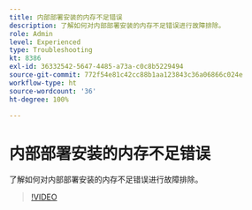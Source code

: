 ```yaml
---
title: 内部部署安装的内存不足错误
description: 了解如何对内部部署安装的内存不足错误进行故障排除。
role: Admin
level: Experienced
type: Troubleshooting
kt: 8386
exl-id: 36332542-5647-4485-a73a-c0c8b5229494
source-git-commit: 772f54e81c42cc88b1aa123843c36a06866c024e
workflow-type: ht
source-wordcount: '36'
ht-degree: 100%

---
```


# 内部部署安装的内存不足错误

了解如何对内部部署安装的内存不足错误进行故障排除。

>[!VIDEO](https://video.tv.adobe.com/v/335891?quality=12)

